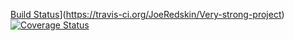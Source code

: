 [Build Status](https://travis-ci.org/JoeRedskin/Very-strong-project.svg?branch=master)](https://travis-ci.org/JoeRedskin/Very-strong-project)
[![Coverage Status](https://coveralls.io/JoeRedskin/Very-strong-project/badge.svg?branch=master)](https://coveralls.io/github/JoeRedskin/Very-strong-project?branch=master)
